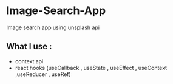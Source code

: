 # Image-Search-App
Image search app using unsplash api

## What I use :
- context api
- react hooks (useCallback , useState , useEffect , useContext ,useReducer , useRef)
